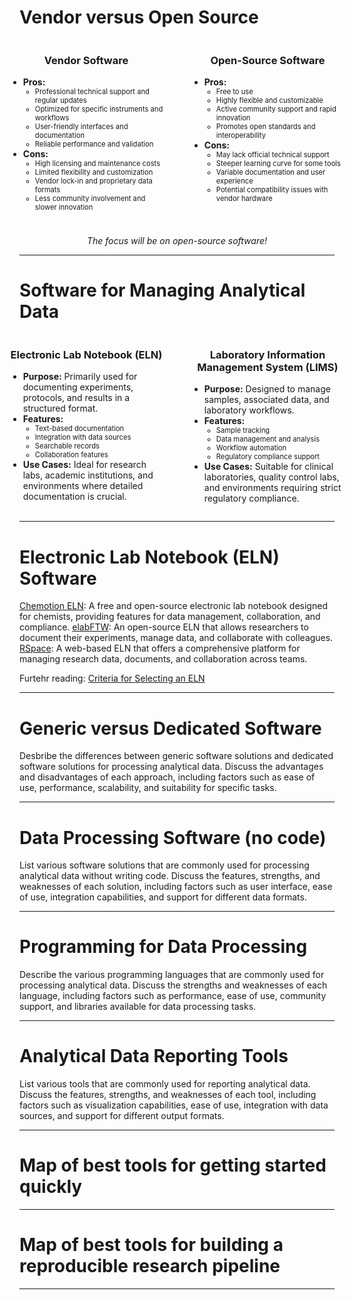 # Vendor versus Open Source

<div style="display: flex; gap: 40px; justify-content: center; align-items: flex-start;">
  <div style="flex: 1; min-width: 250px;">
    <h3 style="text-align: center;">Vendor Software</h3>
    <ul>
      <li><strong>Pros:</strong>
        <ul style="font-size: 0.8em;">
          <li>Professional technical support and regular updates</li>
          <li>Optimized for specific instruments and workflows</li>
          <li>User-friendly interfaces and documentation</li>
          <li>Reliable performance and validation</li>
        </ul>
      </li>
      <li><strong>Cons:</strong>
        <ul style="font-size: 0.8em;">
          <li>High licensing and maintenance costs</li>
          <li>Limited flexibility and customization</li>
          <li>Vendor lock-in and proprietary data formats</li>
          <li>Less community involvement and slower innovation</li>
        </ul>
      </li>
    </ul>
  </div>
  <div style="flex: 1; min-width: 250px;">
    <h3 style="text-align: center;">Open-Source Software</h3>
    <ul>
      <li><strong>Pros:</strong>
        <ul style="font-size: 0.8em;">
          <li>Free to use</li>
          <li>Highly flexible and customizable</li>
          <li>Active community support and rapid innovation</li>
          <li>Promotes open standards and interoperability</li>
        </ul>
      </li>
      <li><strong>Cons:</strong>
        <ul style="font-size: 0.8em;">
          <li>May lack official technical support</li>
          <li>Steeper learning curve for some tools</li>
          <li>Variable documentation and user experience</li>
          <li>Potential compatibility issues with vendor hardware</li>
        </ul>
      </li>
    </ul>
  </div>
</div>

<span class="fragment" style="display:block; text-align:center; font-size:1em; margin-top:24px;">
  <em>The focus will be on open-source software!</em>
</span>

---

# Software for Managing Analytical Data

<div style="display: flex; gap: 40px; justify-content: center; align-items: flex-start;">
  <div style="flex: 1; min-width: 250px;">
    <h3 style="text-align: center;">Electronic Lab Notebook (ELN)</h3>
    <ul>
      <li><strong>Purpose:</strong> Primarily used for documenting experiments, protocols, and results in a structured format.</li>
      <li><strong>Features:</strong>
        <ul style="font-size: 0.8em;">
          <li>Text-based documentation</li>
          <li>Integration with data sources</li>
          <li>Searchable records</li>
          <li>Collaboration features</li>
        </ul>
      </li>
      <li><strong>Use Cases:</strong> Ideal for research labs, academic institutions, and environments where detailed documentation is crucial.</li>
    </ul>
  </div>
  <div style="flex: 1; min-width: 250px;">
    <h3 style="text-align: center;">Laboratory Information Management System (LIMS)</h3>
    <ul>
      <li><strong>Purpose:</strong> Designed to manage samples, associated data, and laboratory workflows.</li>
      <li><strong>Features:</strong>
        <ul style="font-size: 0.8em;">
          <li>Sample tracking</li>
          <li>Data management and analysis</li>
          <li>Workflow automation</li>
          <li>Regulatory compliance support</li>
        </ul>
      </li>
      <li><strong>Use Cases:</strong> Suitable for clinical laboratories, quality control labs, and environments requiring strict regulatory compliance.</li>
    </ul>
  </div>
</div>

---

# Electronic Lab Notebook (ELN) Software

[Chemotion ELN](https://helmholtz.software/software/chemotion-eln): A free and open-source electronic lab notebook designed for chemists, providing features for data management, collaboration, and compliance.
[elabFTW](https://github.com/elabftw/elabftw): An open-source ELN that allows researchers to document their experiments, manage data, and collaborate with colleagues.
[RSpace](https://github.com/rspace-os): A web-based ELN that offers a comprehensive platform for managing research data, documents, and collaboration across teams.

<p>Furtehr reading: <a href="https://www.cdi.fau.de/en/services/electronic-lab-notebooks/kriterien/">Criteria for Selecting an ELN</a></p>

---



# Generic versus Dedicated Software

Desbribe the differences between generic software solutions and dedicated software solutions for processing analytical data. Discuss the advantages and disadvantages of each approach, including factors such as ease of use, performance, scalability, and suitability for specific tasks.

---

# Data Processing Software (no code)

List various software solutions that are commonly used for processing analytical data without writing code. Discuss the features, strengths, and weaknesses of each solution, including factors such as user interface, ease of use, integration capabilities, and support for different data formats.

---

# Programming for Data Processing

Describe the various programming languages that are commonly used for processing analytical data. Discuss the strengths and weaknesses of each language, including factors such as performance, ease of use, community support, and libraries available for data processing tasks.

---

# Analytical Data Reporting Tools

List various tools that are commonly used for reporting analytical data. Discuss the features, strengths, and weaknesses of each tool, including factors such as visualization capabilities, ease of use, integration with data sources, and support for different output formats.

---

# Map of best tools for getting started quickly



---

# Map of best tools for building a reproducible research pipeline



---